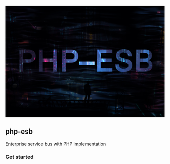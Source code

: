 <p align="center">
    <img src="docs/img/main_logo.jpg" alt="">
</p>

## php-esb

Enterprise service bus with PHP implementation

### Get started